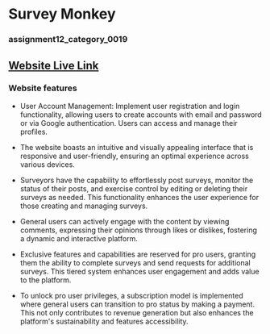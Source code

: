 # Survey Monkey 
### assignment12_category_0019

## [Website Live Link](https://hero-assingnment-012.netlify.app/) 

### Website features

- User Account Management: Implement user registration and login functionality, allowing users to create accounts with email and password or via Google authentication. Users can access and manage their profiles.

- The website boasts an intuitive and visually appealing interface that is responsive and user-friendly, ensuring an optimal experience across various devices.

- Surveyors have the capability to effortlessly post surveys, monitor the status of their posts, and exercise control by editing or deleting their surveys as needed. This functionality enhances the user experience for those creating and managing surveys.

- General users can actively engage with the content by viewing comments, expressing their opinions through likes or dislikes, fostering a dynamic and interactive platform.


- Exclusive features and capabilities are reserved for pro users, granting them the ability to complete surveys and send requests for additional surveys. This tiered system enhances user engagement and adds value to the platform.

- To unlock pro user privileges, a subscription model is implemented where general users can transition to pro status by making a payment. This not only contributes to revenue generation but also enhances the platform's sustainability and features accessibility.